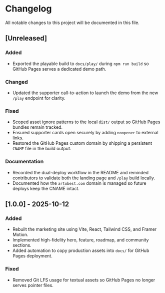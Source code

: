 # Changelog

All notable changes to this project will be documented in this file.

## [Unreleased]

### Added
- Exported the playable build to `docs/play/` during `npm run build` so GitHub Pages serves a dedicated demo path.

### Changed
- Updated the supporter call-to-action to launch the demo from the new `/play` endpoint for clarity.

### Fixed
- Scoped asset ignore patterns to the local `dist/` output so GitHub Pages bundles remain tracked.
- Ensured supporter cards open securely by adding `noopener` to external links.
- Restored the GitHub Pages custom domain by shipping a persistent `CNAME` file in the build output.

### Documentation
- Recorded the dual-deploy workflow in the README and reminded contributors to validate both the landing page and `/play` build locally.
- Documented how the `artobest.com` domain is managed so future deploys keep the CNAME intact.

## [1.0.0] - 2025-10-12

### Added
- Rebuilt the marketing site using Vite, React, Tailwind CSS, and Framer Motion.
- Implemented high-fidelity hero, feature, roadmap, and community sections.
- Added automation to copy production assets into `docs/` for GitHub Pages deployment.

### Fixed
- Removed Git LFS usage for textual assets so GitHub Pages no longer serves pointer files.

